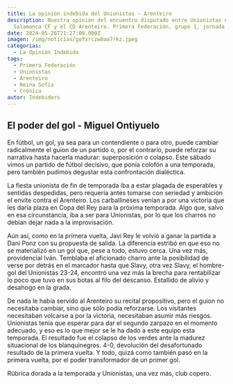 ```yaml
---
title: La opinión indebida del Unionistas - Arenteiro
description: Nuestra opinión del encuentro disputado entre Unionistas de
  Salamanca CF y el CD Arenteiro. Primera Federación, grupo 1, jornada 38
date: 2024-05-26T21:27:00.000Z
imagen: /img/noticias/gofxrczw8aa7rkz.jpeg
categorias:
  - La Opinión Indebida
tags:
  - Primera Federación
  - Unionistas
  - Arenteiro
  - Reina Sofía
  - Crónica
autor: Indebiders
---
```

## El poder del gol - Miguel Ontiyuelo

En fútbol, un gol, ya sea para un contendiente o para otro, puede cambiar radicalmente el guion de un partido o, por el contrario, puede reforzar su narrativa hasta hacerla madurar: superposición o colapso. Este sábado vimos un partido de fútbol decisivo, que ponía colofón a una temporada, pero también pudimos degustar esta confrontación dialéctica.

La fiesta unionista de fin de temporada iba a estar plagada de esperables y sentidas despedidas, pero requería antes tomarse con seriedad y ambición el envite contra el Arenteiro. Los carballineses venían a por una victoria que les daría plaza en Copa del Rey para la próxima temporada. Algo que, salvo en esa circunstancia, iba a ser para Unionistas, por lo que los charros no debían dejar nada a la improvisación.

Aún así, como en la primera vuelta, Javi Rey le volvió a ganar la partida a Dani Ponz con su propuesta de salida. La diferencia estribó en que eso no se materializó en un gol que, pese a todo, estuvo cerca. Una vez más, providencial Iván. Temblaba el aficionado charro ante la posibilidad de verse por detrás en el marcador hasta que Slavy, otra vez Slavy, el hombre-gol del Unionistas 23-24, encontró una vez más la brecha para rentabilizar lo poco que tuvo en sus botas al filo del descanso. Estallido de alivio y desahogo en la grada.

De nada le había servido al Arenteiro su recital propositivo, pero el guion no necesitaba cambiar, sino que sólo podía reforzarse. Los visitantes necesitaban volcarse a por la victoria, necesitaban asumir más riesgos. Unionistas tenía que esperar para dar el segundo zarpazo en el momento adecuado, y eso es lo que mejor se le ha dado a este equipo esta temporada. El resultado fue el colapso de los verdes ante la madurez situacional de los blanquinegros. 4-0, devolución del desafortunado resultado de la primera vuelta. Y todo, quizá como también pasó en la primera vuelta, por el poder transformador de un primer gol.

Rúbrica dorada a la temporada y Unionistas, una vez más, club copero.
